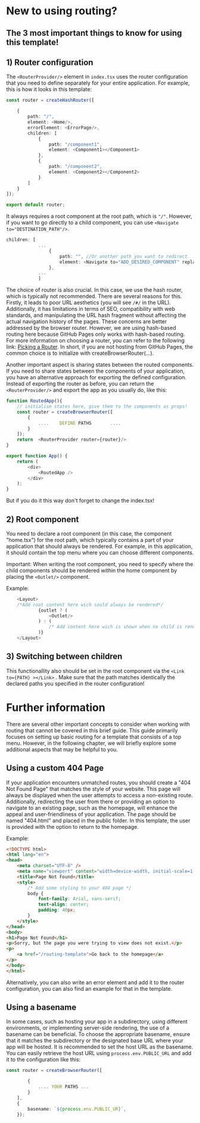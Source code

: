 # New to using routing?

## The 3 most important things to know for using this template!

## 1) Router configuration 

The `<RouterProvider/>` element in `index.tsx` uses the router configuration that you need to define separately for your entire application. For example, this is how it looks in this template:
````typescript
const router = createHashRouter([

    {
        path: "/",
        element: <Home/>,
        errorElement: <ErrorPage/>,
        children: [
            {
                path: "/component1",
                element: <Component1></Component1>
            },
            {
                path: "/component2",
                element: <Component2></Component2>
            }
        ]
    }
]);

export default router;
````
It always requires a root component at the root path, which is ````"/"````. However, if you want to go directly to a child component, you can use ````<Navigate to="DESTINATION_PATH"/>````.
````typescript
children: [
            ...
                {
                    path: "", //Or another path you want to redirect
                    element: <Navigate to="ADD_DESIRED_COMPONENT" replace/>,
                },
            ...
            ]
````

The choice of router is also crucial. In this case, we use the hash router, which is typically not recommended. There are several reasons for this. Firstly, it leads to poor URL aesthetics (you will see `````/#/````` in the URL). Additionally, it has limitations in terms of SEO, compatibility with web standards, and manipulating the URL hash fragment without affecting the actual navigation history of the pages. These concerns are better addressed by the browser router. However, we are using hash-based routing here because GitHub Pages only works with hash-based routing. For more information on choosing a router, you can refer to the following link: [Picking a Router](https://reactrouter.com/en/main/routers/picking-a-router). In short, if you are not hosting from GitHub Pages, the common choice is to initialize with createBrowserRouter(...).

Another important aspect is sharing states between the routed components. If you need to share states between the components of your application, you have an alternative approach for exporting the defined configuration. Instead of exporting the router as before, you can return the `````<RouterProvider/>````` and export the app as you usually do, like this:
````typescript
function RoutedApp(){
    // initialise states here, give them to the components as props!
    const router = createBrowserRouter([
        {
            ....    DEFINE PATHS       ....
        }
    ]);
    return  <RouterProvider router={router}/>
}

export function App() {
    return (
        <div>
            <RoutedApp />
        </div>
    );
}
````
But if you do it this way don't forget to change the index.tsx!


##  2)  Root component

You need to declare a root component (in this case, the component "home.tsx") for the root path, which typically contains a part of your application that should always be rendered. For example, in this application, it should contain the top menu where you can choose different components.

Important: When writing the root component, you need to specify where the child components should be rendered within the home component by placing the ````<Outlet/>```` component.

Example:
````typescript
    <Layout>
    /*Add root content here wich sould always be rendered*/
            {outlet ? (
                <Outlet/>
            ) : (
                /* Add content here wich is shown when no child is rendered in the Outlet*/
            )}
    </Layout>
````


## 3) Switching between children

This functionallity also should be set in the root component via the `````<Link to={PATH} ></Link>````` .
Make sure that the path matches identically the declared paths you specified in the router configuration!


#  Further information

There are several other important concepts to consider when working with routing that cannot be covered in this brief guide. This guide primarily focuses on setting up basic routing for a template that consists of a top menu.
However, in the following chapter, we will briefly explore some additional aspects that may be helpful to you.

## Using a custom 404 Page

If your application encounters unmatched routes, you should create a "404 Not Found Page" that matches the style of your website. This page will always be displayed when the user attempts to access a non-existing route. Additionally, redirecting the user from there or providing an option to navigate to an existing page, such as the homepage, will enhance the appeal and user-friendliness of your application.
The page should be named "404.html" and placed in the public folder. In this template, the user is provided with the option to return to the homepage.

Example:
````html
<!DOCTYPE html>
<html lang="en">
<head>
    <meta charset="UTF-8" />
    <meta name="viewport" content="width=device-width, initial-scale=1.0" />
    <title>Page Not Found</title>
    <style>
        /* Add some styling to your 404 page */
        body {
            font-family: Arial, sans-serif;
            text-align: center;
            padding: 40px;
        }
    </style>
</head>
<body>
<h1>Page Not Found</h1>
<p>Sorry, but the page you were trying to view does not exist.</p>
<p>
    <a href="/routing-template">Go back to the homepage</a>
</p>
</body>
</html>
````
Alternatively, you can also write an error element and add it to the router configuration, you can also find an example for that in the template.


## Using a basename

In some cases, such as hosting your app in a subdirectory, using different environments, or implementing server-side rendering, the use of a basename can be beneficial.
To choose the appropriate basename, ensure that it matches the subdirectory or the designated base URL where your app will be hosted. It is recommended to set the host URL as the basename. You can easily retrieve the host URL using ```process.env.PUBLIC_URL``` and add it to the configuration like this:
````typescript
const router = createBrowserRouter([

        {
            .... YOUR PATHS ...
        }
    ],
    {
        basename: `${process.env.PUBLIC_UR}`,
    });
````






